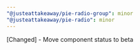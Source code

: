 ```yaml
---
"@justeattakeaway/pie-radio-group": minor
"@justeattakeaway/pie-radio": minor
---
```


[Changed] - Move component status to beta
